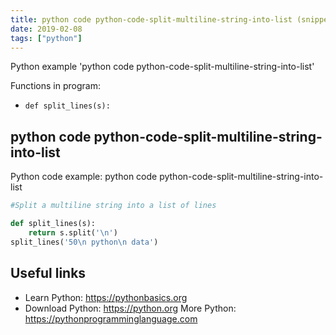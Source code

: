 ```yaml
---
title: python code python-code-split-multiline-string-into-list (snippet)
date: 2019-02-08
tags: ["python"]
---
```

Python example 'python code python-code-split-multiline-string-into-list'

Functions in program: 
* `def split_lines(s):`

## python code python-code-split-multiline-string-into-list

Python code example: python code python-code-split-multiline-string-into-list

```python
#Split a multiline string into a list of lines

def split_lines(s):
    return s.split('\n')
split_lines('50\n python\n data')


```

## Useful links

- Learn Python: https://pythonbasics.org
- Download Python: https://python.org
More Python: https://pythonprogramminglanguage.com

